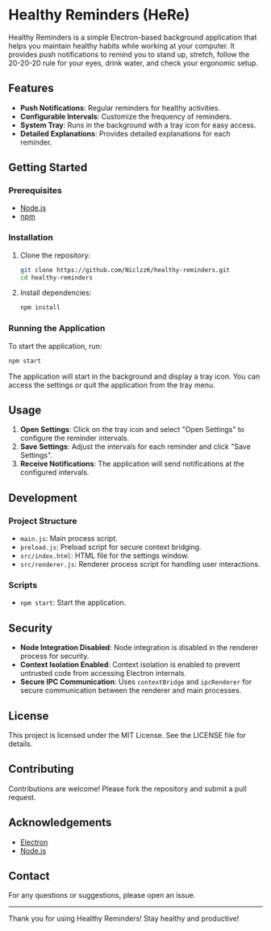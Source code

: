# Healthy Reminders (HeRe)

Healthy Reminders is a simple Electron-based background application that helps you maintain healthy habits while working at your computer. It provides push notifications to remind you to stand up, stretch, follow the 20-20-20 rule for your eyes, drink water, and check your ergonomic setup.

## Features

- **Push Notifications**: Regular reminders for healthy activities.
- **Configurable Intervals**: Customize the frequency of reminders.
- **System Tray**: Runs in the background with a tray icon for easy access.
- **Detailed Explanations**: Provides detailed explanations for each reminder.

## Getting Started

### Prerequisites

- [Node.js](https://nodejs.org/)
- [npm](https://www.npmjs.com/)

### Installation

1. Clone the repository:
   ```sh
   git clone https://github.com/NiclzzK/healthy-reminders.git
   cd healthy-reminders
   ```

2. Install dependencies:
   ```sh
   npm install
   ```

### Running the Application

To start the application, run:
```sh
npm start
```

The application will start in the background and display a tray icon. You can access the settings or quit the application from the tray menu.

## Usage

1. **Open Settings**: Click on the tray icon and select "Open Settings" to configure the reminder intervals.
2. **Save Settings**: Adjust the intervals for each reminder and click "Save Settings".
3. **Receive Notifications**: The application will send notifications at the configured intervals.

## Development

### Project Structure

- `main.js`: Main process script.
- `preload.js`: Preload script for secure context bridging.
- `src/index.html`: HTML file for the settings window.
- `src/renderer.js`: Renderer process script for handling user interactions.

### Scripts

- `npm start`: Start the application.

## Security

- **Node Integration Disabled**: Node integration is disabled in the renderer process for security.
- **Context Isolation Enabled**: Context isolation is enabled to prevent untrusted code from accessing Electron internals.
- **Secure IPC Communication**: Uses `contextBridge` and `ipcRenderer` for secure communication between the renderer and main processes.

## License

This project is licensed under the MIT License. See the LICENSE file for details.

## Contributing

Contributions are welcome! Please fork the repository and submit a pull request.

## Acknowledgements

- [Electron](https://www.electronjs.org/)
- [Node.js](https://nodejs.org/)

## Contact

For any questions or suggestions, please open an issue.

---

Thank you for using Healthy Reminders! Stay healthy and productive!